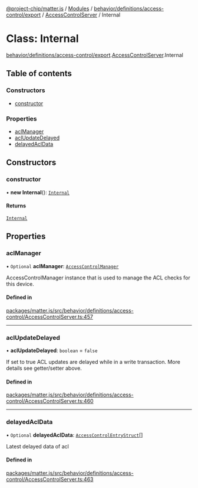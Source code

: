 [@project-chip/matter.js](../README.md) / [Modules](../modules.md) / [behavior/definitions/access-control/export](../modules/behavior_definitions_access_control_export.md) / [AccessControlServer](../modules/behavior_definitions_access_control_export.AccessControlServer.md) / Internal

# Class: Internal

[behavior/definitions/access-control/export](../modules/behavior_definitions_access_control_export.md).[AccessControlServer](../modules/behavior_definitions_access_control_export.AccessControlServer.md).Internal

## Table of contents

### Constructors

- [constructor](behavior_definitions_access_control_export.AccessControlServer.Internal.md#constructor)

### Properties

- [aclManager](behavior_definitions_access_control_export.AccessControlServer.Internal.md#aclmanager)
- [aclUpdateDelayed](behavior_definitions_access_control_export.AccessControlServer.Internal.md#aclupdatedelayed)
- [delayedAclData](behavior_definitions_access_control_export.AccessControlServer.Internal.md#delayedacldata)

## Constructors

### constructor

• **new Internal**(): [`Internal`](behavior_definitions_access_control_export.AccessControlServer.Internal.md)

#### Returns

[`Internal`](behavior_definitions_access_control_export.AccessControlServer.Internal.md)

## Properties

### aclManager

• `Optional` **aclManager**: [`AccessControlManager`](behavior_definitions_access_control_export._internal_.AccessControlManager.md)

AccessControlManager instance that is used to manage the ACL checks for this device.

#### Defined in

[packages/matter.js/src/behavior/definitions/access-control/AccessControlServer.ts:457](https://github.com/project-chip/matter.js/blob/6d3b6a5d957d88a9231d6ecab4bb41f8133112be/packages/matter.js/src/behavior/definitions/access-control/AccessControlServer.ts#L457)

___

### aclUpdateDelayed

• **aclUpdateDelayed**: `boolean` = `false`

If set to true ACL updates are delayed while in a write transaction. More details see getter/setter above.

#### Defined in

[packages/matter.js/src/behavior/definitions/access-control/AccessControlServer.ts:460](https://github.com/project-chip/matter.js/blob/6d3b6a5d957d88a9231d6ecab4bb41f8133112be/packages/matter.js/src/behavior/definitions/access-control/AccessControlServer.ts#L460)

___

### delayedAclData

• `Optional` **delayedAclData**: [`AccessControlEntryStruct`](../interfaces/cluster_export.AccessControl.AccessControlEntryStruct.md)[]

Latest delayed data of acl

#### Defined in

[packages/matter.js/src/behavior/definitions/access-control/AccessControlServer.ts:463](https://github.com/project-chip/matter.js/blob/6d3b6a5d957d88a9231d6ecab4bb41f8133112be/packages/matter.js/src/behavior/definitions/access-control/AccessControlServer.ts#L463)
